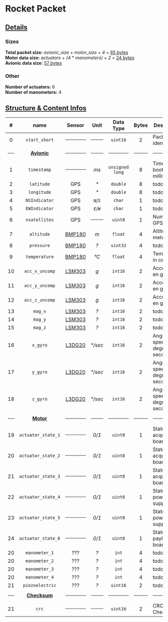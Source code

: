 # Rocket Packet

## <u>Details</u>

### Sizes
__Total packet size:__ _avionic_size + motor_size + 4 =_ <u>85 bytes</u><br>
__Motor data size:__ _actuators + (4 * manometers) + 2 =_ <u>24 bytes</u><br>
__Avionic data size:__ <u>57 bytes</u><br>

### Other
__Number of actuators:__ 6<br>
__Number of manometers:__ 4<br>

## <u>Structure & Content Infos</u>

|  #  | name | Sensor | Unit | Data Type | Bytes | Description |
|:---:|:----:|:------:|:----:|:---------:|:-----:| ----------- |
| 0 | `start_short` | <hr> | <hr> | `uint16` | 2 | Packet type identifier |
| <hr> | <u>__Avionic__</u> | <hr> | <hr> | <hr> | <hr> | <hr> |
| 1 | `timestamp` | <hr> | _ms_ | `unsigned`<br>`long` | 8 | Time since boot in milliseconds |
| 2 | `latitude` | GPS | _°_ | `double` | 8 | todo |
| 3 | `longitude` | GPS | _°_ | `double` | 8 | todo |
| 4 | `NSIndicator` | GPS | _`N`/`S`_ | `char` | 1 | todo |
| 5 | `EWIndicator` | GPS | _`E`/`W`_ | `char` | 1 | todo |
| 6 | `nsatellites` | GPS | <hr> | `uint8` | 1 | Number of GPS stellites |
| 7 | `altitude` | [BMP180][BMP180] | _m_ | `float` | 4 | Altitude in meters |
| 8 | `pressure` | [BMP180][BMP180] | _?_ | `uint32` | 4 | todo |
| 9 | `temperature` | [BMP180][BMP180] | _°C_ | `float` | 4 | Temperature in celsius |
| 10 | `acc_x_uncomp` | [LSM303][LSM303] | _g_ | `int16` | 2 | Acceleration en g |
| 11 | `acc_y_uncomp` | [LSM303][LSM303] | _g_ | `int16` | 2 | Acceleration en g |
| 12 | `acc_z_uncomp` | [LSM303][LSM303] | _g_ | `int16` | 2 | Acceleration en g |
| 13 | `mag_x` | [LSM303][LSM303] | _?_ | `int16` | 2 | todo |
| 14 | `mag_y` | [LSM303][LSM303] | _?_ | `int16` | 2 | todo |
| 15 | `mag_z` | [LSM303][LSM303] | _?_ | `int16` | 2 | todo |
| 16 | `x_gyro` | [L3DG20][L3GD20] | _°/sec_ | `int16` | 2 | Angular speed in degrees per second |
| 17 | `y_gyro` | [L3DG20][L3GD20] | _°/sec_ | `int16` | 2 | Angular speed in degrees per second |
| 18 | `z_gyro` | [L3DG20][L3GD20] | _°/sec_ | `int16` | 2 | Angular speed in degrees per second |
| <hr> | <u>__Motor__</u> | <hr> | <hr> | <hr> | <hr> | <hr> |
| 19 | `actuator_state_1` | <hr> | _0/1_ | `uint8` | 1 | State of acquisition board 1 |
| 20 | `actuator_state_2` | <hr> | _0/1_ | `uint8` | 1 | State of acquisition board 2 |
| 21 | `actuator_state_3` | <hr> | _0/1_ | `uint8` | 1 | State of acquisition board 3 |
| 22 | `actuator_state_4` | <hr> | _0/1_ | `uint8` | 1 | State of power supply 1 |
| 23 | `actuator_state_5` | <hr> | _0/1_ | `uint8` | 1 | State of power supply 2 |
| 24 | `actuator_state_6` | <hr> | _0/1_ | `uint8` | 1 | State of payload board 1 |
| 20 | `manometer_1` | ??? | _?_ | `int` | 4 | todo |
| 20 | `manometer_2` | ??? | _?_ | `int` | 4 | todo |
| 20 | `manometer_3` | ??? | _?_ | `int` | 4 | todo |
| 20 | `manometer_4` | ??? | _?_ | `int` | 4 | todo |
| 21 | `piezoelectric` | ??? | _?_ | `uint16` | 2 | todo |
| <hr> | <u>__Checksum__</u> | <hr> | <hr> | <hr> | <hr> | <hr> |
| 21 | `crc` | <hr> | <hr> | `uint16` | 2 | CRC Checksum |

[BMP180]:https://cdn-shop.adafruit.com/datasheets/BST-BMP180-DS000-09.pdf
[LSM303]:https://cdn-shop.adafruit.com/datasheets/LSM303DLHC.PDF
[L3GD20]:https://www.st.com/resource/ja/application_note/dm00119036-l3gd20-3-axis-digital-output-gyroscope-stmicroelectronics.pdf
